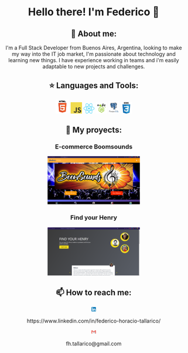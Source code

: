 <div align="center"><h1>Hello there! I'm Federico 👋</h1>

<!--
**fhtallarico/fhtallarico** is a ✨ _special_ ✨ repository because its `README.md` (this file) appears on your GitHub profile.

Here are some ideas to get you started:

- 🔭 I’m currently working on ...
- 🌱 I’m currently learning ...
- 👯 I’m looking to collaborate on ...
- 🤔 I’m looking for help with ...
- 💬 Ask me about ...
- 📫 How to reach me: ...
- 😄 Pronouns: ...
- ⚡ Fun fact: ...
-->
  <h2>🤔 About me:</h2>
  <p>I'm a Full Stack Developer from Buenos Aires, Argentina, looking to make my way into the IT job market, I'm passionate about technology and learning new things. I have experience working in teams and i'm easily adaptable to new projects and challenges.</p>
  
<h2>⭐ Languages and Tools:</h2>
<div>
   <img src="./images/5847f5bdcef1014c0b5e489c.png"/ width="7.5%"> <img src="./images/600px-JavaScript-logo.png"/ width="6%">    <img width="6%" src="./images/kisspng-game-react-native-javascript-android-physics-5ac6d5f51879e8.6623465115229803411003.png"/> 
   <img width="6%" src="./images/kisspng-node-js-javascript-web-application-express-js-comp-5ae0f84e5e7537.0464945815246930703869.png"/> 
  <img width="6%" src="./images/kisspng-postgresql-logo-computer-software-database-open-source-vector-images-5aaa26e1ef9611.3514090315211005139814.png"/>
  <img width="6%" src="./images/kisspng-web-development-cascading-style-sheets-css3-html-5ae480845f38f3.0110241015249245483901.png"/>
</div>

<h2>📌 My proyects:</h2>

<h3>E-commerce Boomsounds</h3>

<div>
  <img width="50%" src="./images/Boomsounds.png"/>
</div>

<h3>Find your Henry</h3>

<div>
  <img width="50%" src="./images/FindYourHenry.png"/>
</div>

<h2>📫 How to reach me:</h2>
<div>
  <img width="2.5%" src="./images/linkedin(2).png" /> <p>https://www.linkedin.com/in/federico-horacio-tallarico/</p>
  <img width="2.5%" src="./images/gmail(1).png"/> <p>fh.tallarico@gmail.com</p>
</div>
</div>
